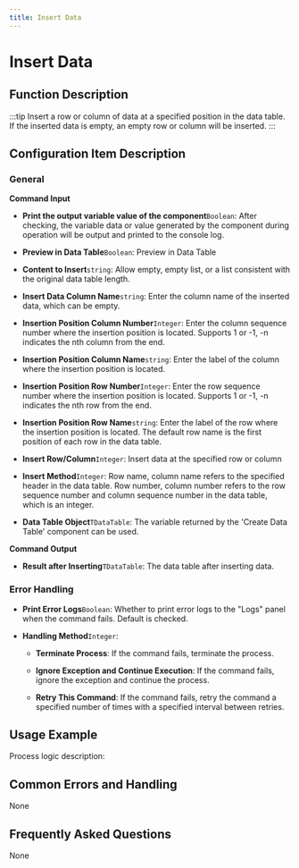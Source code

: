 ```yaml
---
title: Insert Data
---
```


# Insert Data

## Function Description

:::tip 
Insert a row or column of data at a specified position in the data table. If the inserted data is empty, an empty row or column will be inserted.
:::

## Configuration Item Description

### General

**Command Input**

- **Print the output variable value of the component**`Boolean`: After checking, the variable data or value generated by the component during operation will be output and printed to the console log.

- **Preview in Data Table**`Boolean`: Preview in Data Table

- **Content to Insert**`string`: Allow empty, empty list, or a list consistent with the original data table length.

- **Insert Data Column Name**`string`: Enter the column name of the inserted data, which can be empty.

- **Insertion Position Column Number**`Integer`: Enter the column sequence number where the insertion position is located. Supports 1 or -1, -n indicates the nth column from the end.

- **Insertion Position Column Name**`string`: Enter the label of the column where the insertion position is located.

- **Insertion Position Row Number**`Integer`: Enter the row sequence number where the insertion position is located. Supports 1 or -1, -n indicates the nth row from the end.

- **Insertion Position Row Name**`string`: Enter the label of the row where the insertion position is located. The default row name is the first position of each row in the data table.

- **Insert Row/Column**`Integer`: Insert data at the specified row or column

- **Insert Method**`Integer`: Row name, column name refers to the specified header in the data table. Row number, column number refers to the row sequence number and column sequence number in the data table, which is an integer.

- **Data Table Object**`TDataTable`: The variable returned by the 'Create Data Table' component can be used.


**Command Output**

- **Result after Inserting**`TDataTable`: The data table after inserting data.


### Error Handling

- **Print Error Logs**`Boolean`: Whether to print error logs to the "Logs" panel when the command fails. Default is checked. 

- **Handling Method**`Integer`:

    - **Terminate Process**: If the command fails, terminate the process.

    - **Ignore Exception and Continue Execution**: If the command fails, ignore the exception and continue the process.

    - **Retry This Command**: If the command fails, retry the command a specified number of times with a specified interval between retries.

## Usage Example

Process logic description:

## Common Errors and Handling

None

## Frequently Asked Questions

None

